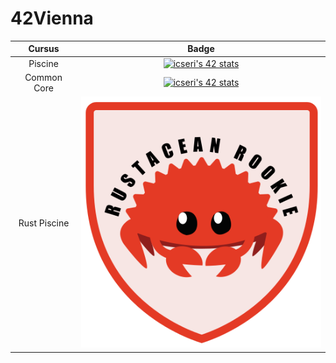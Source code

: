 # 42Vienna


| Cursus | Badge |
|:------:|:-----:|
|Piscine |[![icseri's 42 stats](https://badge.nimon.fr/api/v2/clwhwslon104101rz9ciwa3r4/stats?cursusId=9&coalitionId=piscine)](https://github.com/cseriildi/42Vienna/tree/main/piscine)|
| Common Core | [![icseri's 42 stats](https://badge.nimon.fr/api/v2/clwhwslon104101rz9ciwa3r4/stats?cursusId=21&coalitionId=251)](https://github.com/cseriildi/42Vienna/tree/main/common_core)|
| Rust Piscine | [![Badge](./rust_piscine/Rust_badge.svg)](./rust_piscine/) |